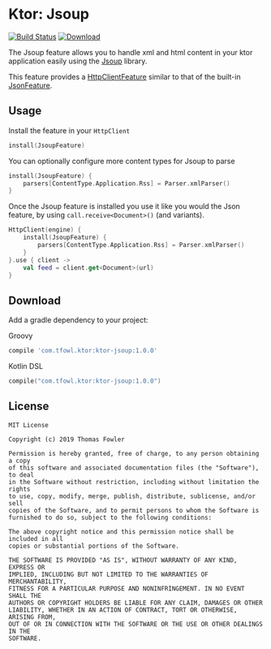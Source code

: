 # Ktor: Jsoup

[![Build Status](https://travis-ci.com/T-Fowl/ktor-jsoup.svg?token=XRxnkxchYhqjAF1pWTMx&branch=master)](https://travis-ci.com/T-Fowl/ktor-jsoup)
[![Download](https://api.bintray.com/packages/t-fowl/ktor/ktor-jsoup/images/download.svg)](https://bintray.com/t-fowl/ktor/ktor-jsoup/_latestVersion)

The Jsoup feature allows you to handle xml and html content in your ktor application easily using the [Jsoup](https://jsoup.org/) library.

This feature provides a [HttpClientFeature](https://ktor.io/clients/http-client/features.html) similar to that of the built-in [JsonFeature](https://ktor.io/clients/http-client/features/json-feature.html).

## Usage

Install the feature in your `HttpClient`

```kotlin
install(JsoupFeature)
```

You can optionally configure more content types for Jsoup to parse

```kotlin
install(JsoupFeature) {
    parsers[ContentType.Application.Rss] = Parser.xmlParser()
}
``` 

Once the Jsoup feature is installed you use it like you would the Json feature, by using `call.receive<Document>()` (and variants). 

```kotlin
HttpClient(engine) {
    install(JsoupFeature) {
        parsers[ContentType.Application.Rss] = Parser.xmlParser()
    }
}.use { client ->
    val feed = client.get<Document>(url)
}
```

## Download

Add a gradle dependency to your project:

Groovy
```groovy
compile 'com.tfowl.ktor:ktor-jsoup:1.0.0'
```

Kotlin DSL
```kotlin
compile("com.tfowl.ktor:ktor-jsoup:1.0.0")
```

## License

```
MIT License

Copyright (c) 2019 Thomas Fowler

Permission is hereby granted, free of charge, to any person obtaining a copy
of this software and associated documentation files (the "Software"), to deal
in the Software without restriction, including without limitation the rights
to use, copy, modify, merge, publish, distribute, sublicense, and/or sell
copies of the Software, and to permit persons to whom the Software is
furnished to do so, subject to the following conditions:

The above copyright notice and this permission notice shall be included in all
copies or substantial portions of the Software.

THE SOFTWARE IS PROVIDED "AS IS", WITHOUT WARRANTY OF ANY KIND, EXPRESS OR
IMPLIED, INCLUDING BUT NOT LIMITED TO THE WARRANTIES OF MERCHANTABILITY,
FITNESS FOR A PARTICULAR PURPOSE AND NONINFRINGEMENT. IN NO EVENT SHALL THE
AUTHORS OR COPYRIGHT HOLDERS BE LIABLE FOR ANY CLAIM, DAMAGES OR OTHER
LIABILITY, WHETHER IN AN ACTION OF CONTRACT, TORT OR OTHERWISE, ARISING FROM,
OUT OF OR IN CONNECTION WITH THE SOFTWARE OR THE USE OR OTHER DEALINGS IN THE
SOFTWARE.
```